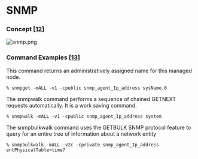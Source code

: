 # SNMP

### Concept [[12]]

![snmp.png](https://www.dropbox.com/s/srwfkxgbqyep6yo/snmp.png?dl=0&raw=1)

### Command Examples [[13]]
This command returns an administratively assigned name for this managed node.

    % snmpget -mALL -v1 -cpublic snmp_agent_Ip_address sysName.0
The snmpwalk command performs a sequence of chained GETNEXT requests automatically. It is a work saving command.

    % snmpwalk -mALL -v1 -cpublic snmp_agent_Ip_address system
    
The snmpbulkwalk command uses the GETBULK SNMP protocol feature to query for an entire tree of information about a network entity

    % snmpbulkwalk -mALL -v2c -cprivate snmp_agent_Ip_address entPhysicalTable>time7

    
    
[12]: <http://www.cert.hr/sites/default/files/NCERT-PUBDOC-2010-09-313.pdfl>
[13]: <https://docs.oracle.com/cd/E19201-01/820-6413-13/SNMP_commands_reference_appendix.html>



